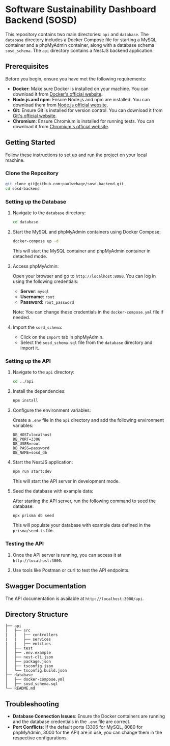 
# Software Sustainability Dashboard Backend (SOSD)

This repository contains two main directories: `api` and `database`. The `database` directory includes a Docker Compose file for starting a MySQL container and a phpMyAdmin container, along with a database schema `sosd_schema`. The `api` directory contains a NestJS backend application.

## Prerequisites

Before you begin, ensure you have met the following requirements:

- **Docker**: Make sure Docker is installed on your machine. You can download it from [Docker's official website](https://www.docker.com/get-started).
- **Node.js and npm**: Ensure Node.js and npm are installed. You can download them from [Node.js official website](https://nodejs.org/).
- **Git**: Ensure Git is installed for version control. You can download it from [Git's official website](https://git-scm.com/).
- **Chromium**: Ensure Chromium is installed for running tests. You can download it from [Chromium's official website](https://www.chromium.org/).

## Getting Started

Follow these instructions to set up and run the project on your local machine.

### Clone the Repository

```sh
git clone git@github.com:paulwehage/sosd-backend.git
cd sosd-backend
```

### Setting up the Database

1. Navigate to the `database` directory:

    ```sh
    cd database
    ```

2. Start the MySQL and phpMyAdmin containers using Docker Compose:

    ```sh
    docker-compose up -d
    ```

   This will start the MySQL container and phpMyAdmin container in detached mode.

3. Access phpMyAdmin:

   Open your browser and go to `http://localhost:8080`. You can log in using the following credentials:

   - **Server**: `mysql`
   - **Username**: `root`
   - **Password**: `root_password`

   Note: You can change these credentials in the `docker-compose.yml` file if needed.

4. Import the `sosd_schema`:

   - Click on the `Import` tab in phpMyAdmin.
   - Select the `sosd_schema.sql` file from the `database` directory and import it.

### Setting up the API

1. Navigate to the `api` directory:

    ```sh
    cd ../api
    ```

2. Install the dependencies:

    ```sh
    npm install
    ```

3. Configure the environment variables:

   Create a `.env` file in the `api` directory and add the following environment variables:

    ```env
    DB_HOST=localhost
    DB_PORT=3306
    DB_USER=root
    DB_PASS=password
    DB_NAME=sosd_db
    ```

4. Start the NestJS application:

    ```sh
    npm run start:dev
    ```

   This will start the API server in development mode.

5. Seed the database with example data:

   After starting the API server, run the following command to seed the database:

    ```sh
    npx prisma db seed
    ```

   This will populate your database with example data defined in the `prisma/seed.ts` file.

### Testing the API

1. Once the API server is running, you can access it at `http://localhost:3000`.

2. Use tools like Postman or curl to test the API endpoints.

## Swagger Documentation

The API documentation is available at `http://localhost:3000/api`.

## Directory Structure

```plaintext
├── api
│   ├── src
|   |   ├── controllers
|   |   ├── services
|   |   ├── entities
│   ├── test
│   ├── .env.example
│   ├── nest-cli.json
│   ├── package.json
│   ├── tsconfig.json
│   └── tsconfig.build.json
├── database
│   ├── docker-compose.yml
│   ├── sosd_schema.sql
└── README.md
```

## Troubleshooting

- **Database Connection Issues**: Ensure the Docker containers are running and the database credentials in the `.env` file are correct.
- **Port Conflicts**: If the default ports (3306 for MySQL, 8080 for phpMyAdmin, 3000 for the API) are in use, you can change them in the respective configurations.
